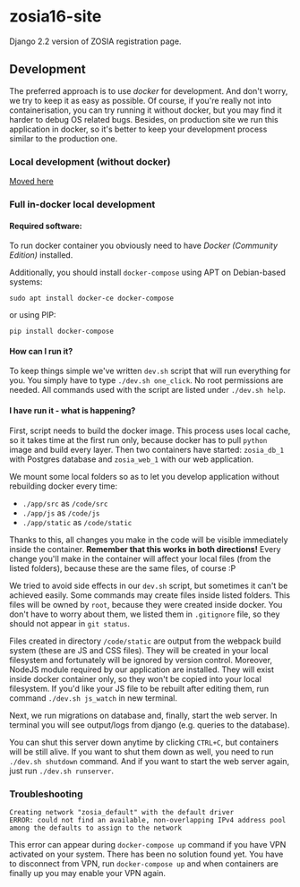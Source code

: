 # zosia16-site
Django 2.2 version of ZOSIA registration page.

## Development

The preferred approach is to use *docker* for development. And don't worry, we try to keep it as
 easy as possible. Of course, if you're really not into containerisation, you can try running it
 without docker, but you may find it harder to debug OS related bugs. Besides, on production site
 we run this application in docker, so it's better to keep your development process similar to the 
 production one.

### Local development (without docker)
[Moved here](local_development.md)

### Full in-docker local development

#### Required software:

To run docker container you obviously need to have *Docker (Community Edition)* installed.

Additionally, you should install `docker-compose` using APT on Debian-based systems:
```
sudo apt install docker-ce docker-compose
```
 or using PIP:
```
pip install docker-compose
```

#### How can I run it?

To keep things simple we've written `dev.sh` script that will run everything for you.
 You simply have to type `./dev.sh one_click`. No root permissions are needed. All commands used 
 with the script are listed under `./dev.sh help`.

#### I have run it - what is happening?

First, script needs to build the docker image. This process uses local cache, so it takes time
 at the first run only, because docker has to pull `python` image and build every layer.
 Then two containers have started: `zosia_db_1` with Postgres database and `zosia_web_1` with our 
 web application.

We mount some local folders so as to let you develop application without rebuilding docker every 
time:
- `./app/src` as `/code/src`
- `./app/js` as `/code/js`
- `./app/static` as `/code/static`

Thanks to this, all changes you make in the code will be visible immediately inside the container.
 **Remember that this works in both directions!** Every change you'll make in the container
 will affect your local files (from the listed folders), because these are the same files, of 
 course :P

We tried to avoid side effects in our `dev.sh` script, but sometimes it can't be achieved easily.
 Some commands may create files inside listed folders. This files will be owned by `root`,
 because they were created inside docker. You don't have to worry about them, we listed them in
 `.gitignore` file, so they should not appear in `git status`.

Files created in directory `/code/static` are output from the webpack build system (these are JS
 and CSS files). They will be created in your local filesystem and fortunately will be ignored by
 version control. Moreover, NodeJS module required by our application are installed. They will
 exist inside docker container only, so they won't be copied into your local filesystem. If you'd
 like your JS file to be rebuilt after editing them, run command `./dev.sh js_watch` in new
 terminal.

Next, we run migrations on database and, finally, start the web server. In terminal you will 
 see output/logs from django (e.g. queries to the database).

You can shut this server down anytime by clicking `CTRL+C`, but containers will be still alive.
 If you want to shut them down as well, you need to run `./dev.sh shutdown` command. And if you want
 to start the web server again, just run `./dev.sh runserver`.

### Troubleshooting

```
Creating network "zosia_default" with the default driver
ERROR: could not find an available, non-overlapping IPv4 address pool among the defaults to assign to the network
```

This error can appear during `docker-compose up` command if you have VPN activated on your system.
 There has been no solution found yet. You have to disconnect from VPN, run `docker-compose up` and 
 when containers are finally up you may enable your VPN again.
